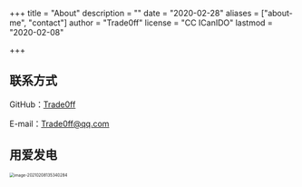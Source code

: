 +++
title = "About"
description = ""
date = "2020-02-28"
aliases = ["about-me", "contact"]
author = "Trade0ff"
license = "CC ICanIDO"
lastmod = "2020-02-08"

+++

## 联系方式

GitHub：[Trade0ff](https://github.com/ICan1DO)

E-mail：Trade0ff@qq.com

## 用爱发电

<img src="https://gitee.com/Dontao/imgbed/raw/master/imgs/image-20210208135340284.png" alt="image-20210208135340284" style="zoom:50%;" />